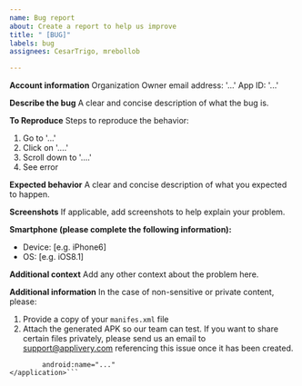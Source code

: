 ```yaml
---
name: Bug report
about: Create a report to help us improve
title: " [BUG]"
labels: bug
assignees: CesarTrigo, mrebollob

---
```


**Account information**
Organization Owner email address: '...'
App ID: '...'

**Describe the bug**
A clear and concise description of what the bug is.

**To Reproduce**
Steps to reproduce the behavior:
1. Go to '...'
2. Click on '....'
3. Scroll down to '....'
4. See error

**Expected behavior**
A clear and concise description of what you expected to happen.

**Screenshots**
If applicable, add screenshots to help explain your problem.

**Smartphone (please complete the following information):**
 - Device: [e.g. iPhone6]
 - OS: [e.g. iOS8.1]

**Additional context**
Add any other context about the problem here.

**Additional information**
In the case of non-sensitive or private content, please:
1. Provide a copy of your `manifes.xml` file
2. Attach the generated APK so our team can test.
If you want to share certain files privately, please send us an email to support@applivery.com referencing this issue once it has been created.

```<application
        android:name="..."
</application>```
